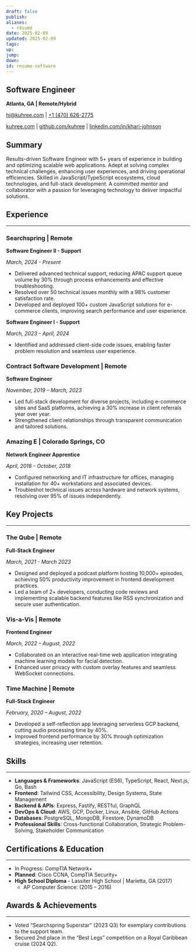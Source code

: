 ```yaml
---
draft: false
publish: 
aliases:
  - résumé
date: 2025-02-09
updated: 2025-02-09
tags: 
up: 
jump: 
down: 
id: resume-software
---
```


## Software Engineer

**Atlanta, GA | Remote/Hybrid**

[hi@kuhree.com](mailto:hi+resume@kuhree.com) | [+1 (470) 626-2775](tel:+14706262775)

[kuhree.com](https://kuhree.com) | [github.com/kuhree](https://github.com/kuhree) | [linkedin.com/in/khari-johnson](https://linkedin.com/in/khari-johnson)

## Summary

Results-driven Software Engineer with 5+ years of experience in building and optimizing scalable web applications. Adept at solving complex technical challenges, enhancing user experiences, and driving operational efficiencies. Skilled in JavaScript/TypeScript ecosystems, cloud technologies, and full-stack development. A committed mentor and collaborator with a passion for leveraging technology to deliver impactful solutions.

## Experience

---

### Searchspring | Remote

**Software Engineer II - Support**

_March, 2024 - Present_

- Delivered advanced technical support, reducing APAC support queue volume by 30% through process enhancements and effective troubleshooting.
- Resolved over 50 technical issues monthly with a 98% customer satisfaction rate.
- Developed and deployed 100+ custom JavaScript solutions for e-commerce clients, improving search performance and user experience.

**Software Engineer I - Support**

_March, 2023 - April, 2024_

- Identified and addressed client-side code issues, enabling faster problem resolution and seamless user experience.

### Contract Software Development | Remote

**Software Engineer**

_November, 2019 – March, 2023_

- Led full-stack development for diverse projects, including e-commerce sites and SaaS platforms, achieving a 30% increase in client referrals year over year.
- Strengthened client relationships through transparent communication and tailored solutions.

### Amazing E | Colorado Springs, CO

**Network Engineer Apprentice**

_April, 2018 - October, 2018_

- Configured networking and IT infrastructure for offices, managing installation for 40+ workstations and associated devices.
- Troubleshot technical issues across hardware and network systems, resolving over 95% of issues independently.

## Key Projects

---

### The Qube | Remote

**Full-Stack Engineer**

_March, 2021 - March 2023_

- Designed and deployed a podcast platform hosting 10,000+ episodes, achieving 50% productivity improvement in frontend development practices.
- Led a team of 2+ developers, conducting code reviews and implementing scalable backend features like RSS synchronization and secure user authentication.

### Vis-a-Vis | Remote

**Frontend Engineer**

_March, 2022 – August, 2022_

- Collaborated on an interactive real-time web application integrating machine learning models for facial detection.
- Enhanced user privacy with custom overlay features and seamless WebSocket connections.

### Time Machine | Remote

**Full-Stack Engineer**

_February, 2020 – August, 2022_

- Developed a self-reflection app leveraging serverless GCP backend, cutting audio processing time by 40%.
- Improved frontend performance by 30% through optimization strategies, increasing user retention.

## Skills

---

- **Languages & Frameworks**: JavaScript (ES6), TypeScript, React, Next.js, Go, Bash
- **Frontend**: Tailwind CSS, Accessibility, Design Systems, State Management
- **Backend & APIs**: Express, Fastify, RESTful, GraphQL
- **DevOps & Cloud**: AWS, GCP, Docker, Linux, Ansible, GitHub Actions
- **Databases**: PostgreSQL, MongoDB, Firestore, DynamoDB
- **Professional Skills**: Cross-functional Collaboration, Strategic Problem-Solving, Stakeholder Communication

## Certifications & Education

---

- In Progress: CompTIA Network+
- **Planned**: Cisco CCNA, CompTIA Security+
- **High School Diploma** - Lassiter High School | Marietta, GA (2017)
    - AP Computer Science: (2015 – 2016)

## Awards & Achievements

---

- Voted “Searchspring Superstar” (2023 Q3) for exemplary contributions to the support team.
- Secured 2nd place in the “Best Legs” competition on a Royal Caribbean cruise (2024 Q2).
